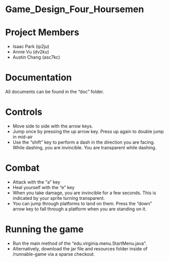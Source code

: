 # Game_Design_Four_Hoursemen

# Project Members
 - Isaac Park 	(ip2ju)
 - Annie Vu 	(dv2ku)
 - Austin Chang (asc7kc)

# Documentation
All documents can be found in the “doc” folder.

# Controls
 - Move side to side with the arrow keys.
 - Jump once by pressing the up arrow key. Press up again to double jump in mid-air
 - Use the “shift” key to perform a dash in the direction you are facing. While dashing, you are invincible. You are transparent while dashing.

# Combat
 - Attack with the “a” key
 - Heal yourself with the “e” key
 - When you take damage, you are invincible for a few seconds. This is indicated by your sprite turning transparent.
 - You can jump through platforms to land on them. Press the “down” arrow key to fall through a platform when you are standing on it.

# Running the game
 - Run the main method of the “edu.virginia.menu.StartMenu.java".
 - Alternatively, download the jar file and resources folder inside of /runnable-game via a sparse checkout.
